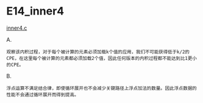 # E14_inner4 #

[inner4.c](./Resources/inner4.c)

A.

    观察该内积过程，对于每个被计算的元素必须加载k个值的应用，我们不可能获得低于k/2的CPE，在这里每个被计算的元素都必须加载2个值，因此任何版本的内积过程都不能达到比1更小的CPE。

B.

    浮点运算不满足结合律，即使循环展开也不会减少关键路径上浮点加法的数量。因此浮点数据的性能不会通过循环展开而得到提高。
